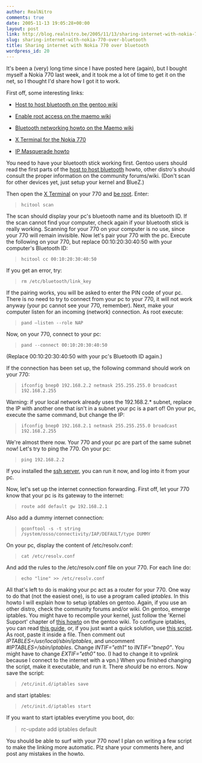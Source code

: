 ```yaml
---
author: RealNitro
comments: true
date: 2005-11-13 19:05:28+00:00
layout: post
link: http://blog.realnitro.be/2005/11/13/sharing-internet-with-nokia-770-over-bluetooth/
slug: sharing-internet-with-nokia-770-over-bluetooth
title: Sharing internet with Nokia 770 over bluetooth
wordpress_id: 20
---
```


It's been a (very) long time since I have posted here (again), but I bought myself a Nokia 770 last week, and it took me a lot of time to get it on the net, so I thought I'd share how I got it to work.

First off, some interesting links:

* [Host to host bluetooth on the gentoo wiki](http://gentoo-wiki.com/HOWTO_The_host-to-host_Bluetooth)

* [Enable root access on the maemo wiki](http://maemo.org/maemowiki/HowDoiBecomeRoot)

* [Bluetooth networking howto on the Maemo wiki](http://maemo.org/maemowiki/HOWTO-BluetoothNetworking)

* [X Terminal for the Nokia 770](http://770.fs-security.com/xterm/)

* [IP Masquerade howto](http://www.tldp.org/HOWTO/IP-Masquerade-HOWTO/)

You need to have your bluetooth stick working first. Gentoo users should read the first parts of the [host to host bluetooth](http://gentoo-wiki.com/HOWTO_The_host-to-host_Bluetooth) howto, other distro's should consult the proper information on the community forums/wiki. (Don't scan for other devices yet, just setup your kernel and BlueZ.)

Then open the [X Terminal](http://770.fs-security.com/xterm/) on your 770 and [be root](http://maemo.org/maemowiki/HowDoiBecomeRoot). Enter:

> `hcitool scan`

The scan should display your pc's bluetooth name and its bluetooth ID. If the scan cannot find your computer, check again if your bluetooth stick is really working. Scanning for your 770 on your computer is no use, since your 770 will remain invisible. Now let's pair your 770 with the pc. Execute the following on your 770, but replace 00:10:20:30:40:50 with your computer's Bluetooth ID:

> `hcitool cc 00:10:20:30:40:50`

If you get an error, try:

> `rm /etc/bluetooth/link_key`

If the pairing works, you will be asked to enter the PIN code of your pc. There is no need to try to connect from your pc to your 770, it will not work anyway (your pc cannot see your 770, remember). Next, make your computer listen for an incoming (network) connection. As root execute:

> `pand –listen --role NAP`

Now, on your 770, connect to your pc:

> `pand --connect 00:10:20:30:40:50`

(Replace 00:10:20:30:40:50 with your pc's Bluetooth ID again.)

If the connection has been set up, the following command should work on your 770:

> `ifconfig bnep0 192.168.2.2 netmask 255.255.255.0 broadcast 192.168.2.255`

Warning: if your local network already uses the 192.168.2.* subnet, replace the IP with another one that isn't in a subnet your pc is a part of!
On your pc, execute the same command, but change the IP:

> `ifconfig bnep0 192.168.2.1 netmask 255.255.255.0 broadcast 192.168.2.255`

We're almost there now. Your 770 and your pc are part of the same subnet now! Let's try to ping the 770\. On your pc:

> `ping 192.168.2.2`

If you installed the [ssh server](http://maemo.org/maemowiki/InstallSsh), you can run it now, and log into it from your pc.

Now, let's set up the internet connection forwarding. First off, let your 770 know that your pc is its gateway to the internet:

> `route add default gw 192.168.2.1`

Also add a dummy internet connection:

> `gconftool -s -t string /system/osso/connectivity/IAP/DEFAULT/type DUMMY`

On your pc, display the content of /etc/resolv.conf:

> `cat /etc/resolv.conf`

And add the rules to the /etc/resolv.conf file on your 770\. For each line do:

> `echo "line" >> /etc/resolv.conf`

All that's left to do is making your pc act as a router for your 770\. One way to do that (not the easiest one), is to use a program called _iptables_. In this howto I will explain how to setup iptables on gentoo. Again, if you use an other distro, check the community forums and/or wiki. On gentoo, emerge iptables. You might have to recompile your kernel, just follow the 'Kernel Support' chapter of [this howto](http://gentoo-wiki.com/HOWTO_Iptables_for_newbies) on the gentoo wiki. To configure iptables, you can read [this guide](http://www.tldp.org/HOWTO/IP-Masquerade-HOWTO/), or, if you just want a quick solution, use [this script](http://www.tldp.org/HOWTO/IP-Masquerade-HOWTO/firewall-examples.html#RC.FIREWALL-IPTABLES). As root, paste it inside a file. Then comment out _IPTABLES=/usr/local/sbin/iptables_, and uncomment _#IPTABLES=/sbin/iptables_. Change _INTIF="eth1"_ to _INTIF="bnep0"_. You might have to change _EXTIF="eth0"_ too. (I had to change it to vpnlink because I connect to the internet with a vpn.) When you finished changing the script, make it executable, and run it. There _should_ be no errors. Now save the script:

> `/etc/init.d/iptables save`

and start iptables:

> `/etc/init.d/iptables start`

If you want to start iptables everytime you boot, do:

> rc-update add iptables default

You should be able to surf with your 770 now! I plan on writing a few script to make the linking more automatic. Plz share your comments here, and post any mistakes in the howto.